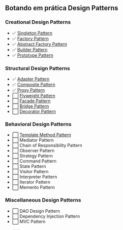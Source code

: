 ## Botando em prática Design Patterns
### Creational Design Patterns

- :white_check_mark: [Singleton Pattern](https://github.com/diegodmmorais/design-patterns-java/issues/1)
- :white_check_mark: [Factory Pattern](https://github.com/diegodmmorais/design-patterns-java/issues/2)
- :white_check_mark: [Abstract Factory Pattern](https://github.com/diegodmmorais/design-patterns-java/issues/3)
- :white_check_mark: [Builder Pattern](https://github.com/diegodmmorais/design-patterns-java/issues/5)
- :white_check_mark: [Prototype Pattern](https://github.com/diegodmmorais/design-patterns-java/issues/8)

### Structural Design Patterns
- :white_check_mark: [Adapter Pattern](https://github.com/diegodmmorais/design-patterns-java/issues/4)
- :white_check_mark: [Composite Pattern](https://github.com/diegodmmorais/design-patterns-java/issues/6)
- :white_check_mark: [Proxy Pattern](https://github.com/diegodmmorais/design-patterns-java/issues/7)
- :white_large_square: [Flyweight Pattern](https://github.com/diegodmmorais/design-patterns-java/issues/7)
- :white_large_square: [Facade Pattern]()
- :white_large_square: [Bridge Pattern]()
- :white_large_square: [Decorator Pattern](https://github.com/diegodmmorais/design-patterns-java/issues/9)

### Behavioral Design Patterns
- :white_large_square: [Template Method Pattern]()
- :white_large_square: Mediator Pattern
- :white_large_square: Chain of Responsibility Pattern
- :white_large_square: Observer Pattern
- :white_large_square: Strategy Pattern
- :white_large_square: Command Pattern
- :white_large_square: State Pattern
- :white_large_square: Visitor Pattern
- :white_large_square: Interpreter Pattern
- :white_large_square: Iterator Pattern
- :white_large_square: Memento Pattern

### Miscellaneous Design Patterns
- :white_large_square: DAO Design Pattern
- :white_large_square: Dependency Injection Pattern
- :white_large_square: MVC Pattern
